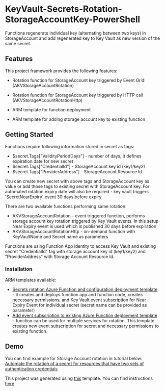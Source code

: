 # KeyVault-Secrets-Rotation-StorageAccountKey-PowerShell

Functions regenerate individual key (alternating between two keys) in StorageAccount and add regenerated key to Key Vault as new version of the same secret.

## Features

This project framework provides the following features:

* Rotation function for StorageAccount key triggered by Event Grid (AKVStorageAccountRotation)

* Rotation function for StorageAccount key triggered by HTTP call (AKVStorageAccountRotationHttp)

* ARM template for function deployment

* ARM template for adding storage account key to existing function

## Getting Started

Functions require following information stored in secret as tags:

* $secret.Tags["ValidityPeriodDays"] - number of days, it defines expiration date for new secret
* $secret.Tags["CredentialId"] - StorageAccount key id (key1/key2)
* $secret.Tags["ProviderAddress"] - StorageAccount Resource Id

You can create new secret with above tags and StorageAccount key as value or add those tags to existing secret with StorageAccount key. For automated rotation expiry date will also be required - key vault triggers 'SecretNearExpiry' event 30 days before expiry.

There are two available functions performing same rotation:

* AKVStorageAccountRotation - event triggered function, performs storage account key rotation triggered by Key Vault events. In this setup Near Expiry event is used which is published 30 days before expiration
* AKVStorageAccountRotationHttp - on-demand function with KeyVaultName and Secret name as parameters

Functions are using Function App identity to access Key Vault and existing secret "CredentialId" tag with storage account key id (key1/key2) and "ProviderAddress" with Storage Account Resource Id.

### Installation

ARM templates available:

* [Secrets rotation Azure Function and configuration deployment template](./ARM-Templates/Readme.md) - it creates and deploys function app and function code, creates necessary permissions, and Key Vault event subscription for Near Expiry Event for individual secret (secret name can be provided as parameter)
* [Add event subscription to existing Azure Function deployment template](./ARM-Templates/Readme.md) - function can be used for multiple services for rotation. This template creates new event subscription for secret and necessary permissions to existing function.

## Demo

You can find example for Storage Account rotation in tutorial below:
[Automate the rotation of a secret for resources that have two sets of authentication credentials](https://docs.microsoft.com/azure/key-vault/secrets/tutorial-rotation-dual)


This project was generated using [this](https://github.com/Azure/KeyVault-Secrets-Rotation-Template-PowerShell) template. You can find instructions [here]()
